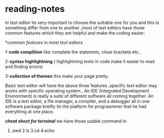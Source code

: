 # reading-notes

In text editor its very important to choose the suitable one for you and this is something differ from one to another ,most of text editers have those common features which they are helpful and make the coding easier:



**common features in most text editors*

1-**code complition** like complete the statemnts, close brackets etc..



2-**syntax highlightning** ( highlightning texts in code make it easier to read and finding errors)


3-**collection of themes** this make your page pretty.

Basic text editor will have the above three features ,specific text editor may works with specific operating system , An IDE (Integrated Development Environment) is really a suite of
different software all coming together. An IDE is a text editor, a file
manager, a compiler, and a debugger all in one software package breifly its the platform for prograammer that he had everything at one place. 



***cheat sheet for terminal***
we have those usable command in 
1. pwd 
2.ls
3.cd
4.echo


